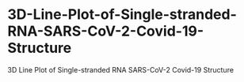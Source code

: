 # 3D-Line-Plot-of-Single-stranded-RNA-SARS-CoV-2-Covid-19-Structure
3D Line Plot of Single-stranded RNA SARS-CoV-2 Covid-19 Structure
